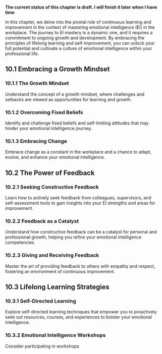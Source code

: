 **The current status of this chapter is draft. I will finish it later when I have time**

In this chapter, we delve into the pivotal role of continuous learning and improvement in the context of mastering emotional intelligence (EI) in the workplace. The journey to EI mastery is a dynamic one, and it requires a commitment to ongoing growth and development. By embracing the principles of lifelong learning and self-improvement, you can unlock your full potential and cultivate a culture of emotional intelligence within your professional life.

10.1 Embracing a Growth Mindset
-------------------------------

### 10.1.1 The Growth Mindset

Understand the concept of a growth mindset, where challenges and setbacks are viewed as opportunities for learning and growth.

### 10.1.2 Overcoming Fixed Beliefs

Identify and challenge fixed beliefs and self-limiting attitudes that may hinder your emotional intelligence journey.

### 10.1.3 Embracing Change

Embrace change as a constant in the workplace and a chance to adapt, evolve, and enhance your emotional intelligence.

10.2 The Power of Feedback
--------------------------

### 10.2.1 Seeking Constructive Feedback

Learn how to actively seek feedback from colleagues, supervisors, and self-assessment tools to gain insights into your EI strengths and areas for improvement.

### 10.2.2 Feedback as a Catalyst

Understand how constructive feedback can be a catalyst for personal and professional growth, helping you refine your emotional intelligence competencies.

### 10.2.3 Giving and Receiving Feedback

Master the art of providing feedback to others with empathy and respect, fostering an environment of continuous improvement.

10.3 Lifelong Learning Strategies
---------------------------------

### 10.3.1 Self-Directed Learning

Explore self-directed learning techniques that empower you to proactively seek out resources, courses, and experiences to bolster your emotional intelligence.

### 10.3.2 Emotional Intelligence Workshops

Consider participating in workshops
